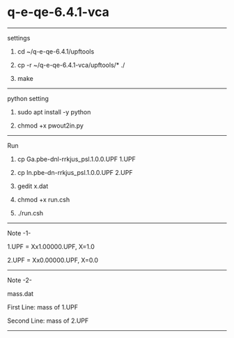 # q-e-qe-6.4.1-vca


-----


settings


1. cd ~/q-e-qe-6.4.1/upftools


2. cp -r ~/q-e-qe-6.4.1-vca/upftools/* ./


3. make


-----


python setting


1. sudo apt install -y python


2. chmod +x pwout2in.py


-----


Run


1. cp Ga.pbe-dnl-rrkjus_psl.1.0.0.UPF 1.UPF


2. cp In.pbe-dn-rrkjus_psl.1.0.0.UPF 2.UPF


3. gedit x.dat


4. chmod +x run.csh


5. ./run.csh


-----



Note -1-


1.UPF = Xx1.00000.UPF, X=1.0


2.UPF = Xx0.00000.UPF, X=0.0


-----


Note -2-


mass.dat


First Line: mass of 1.UPF


Second Line: mass of 2.UPF


-----